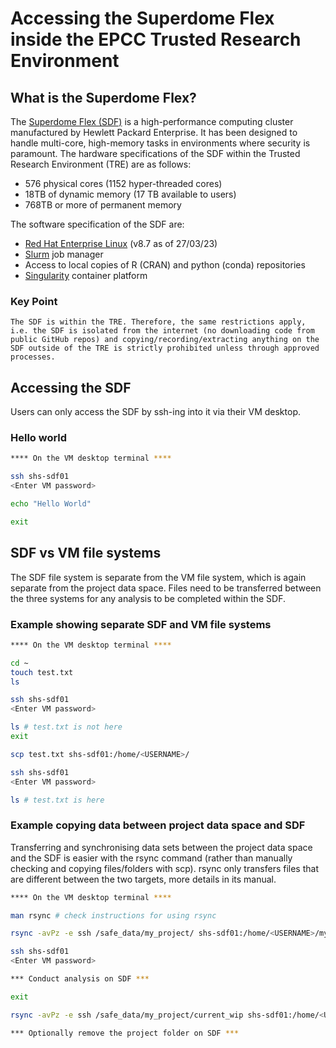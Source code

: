 # Accessing the Superdome Flex inside the EPCC Trusted Research Environment

## What is the Superdome Flex?

The [Superdome Flex (SDF)](https://www.hpe.com/psnow/doc/a00026242enw) is a high-performance computing cluster manufactured by Hewlett Packard Enterprise. It has been designed to handle multi-core, high-memory tasks in environments where security is paramount. The hardware specifications of the SDF within the Trusted Research Environment (TRE) are as follows:

- 576 physical cores (1152 hyper-threaded cores)
- 18TB of dynamic memory (17 TB available to users)
- 768TB or more of permanent memory

The software specification of the SDF are:

- [Red Hat Enterprise Linux](https://access.redhat.com/documentation/en-us/red_hat_enterprise_linux/8/html/8.7_release_notes/index) (v8.7 as of 27/03/23)
- [Slurm](https://slurm.schedmd.com/quickstart.html) job manager
- Access to local copies of R (CRAN) and python (conda) repositories
- [Singularity](https://docs.sylabs.io/guides/3.5/user-guide/introduction.html) container platform

### Key Point

`The SDF is within the TRE. Therefore, the same restrictions apply, i.e. the SDF is isolated from the internet (no downloading code from public GitHub repos) and copying/recording/extracting anything on the SDF outside of the TRE is strictly prohibited unless through approved processes.`

## Accessing the SDF

Users can only access the SDF by ssh-ing into it via their VM desktop.

### Hello world

```bash
**** On the VM desktop terminal ****

ssh shs-sdf01
<Enter VM password>

echo "Hello World"

exit
```

## SDF vs VM file systems

The SDF file system is separate from the VM file system, which is again separate from the project data space. Files need to be transferred between the three systems for any analysis to be completed within the SDF.

### Example showing separate SDF and VM file systems

```bash
**** On the VM desktop terminal ****

cd ~
touch test.txt
ls

ssh shs-sdf01
<Enter VM password>

ls # test.txt is not here
exit

scp test.txt shs-sdf01:/home/<USERNAME>/

ssh shs-sdf01
<Enter VM password>

ls # test.txt is here
```

### Example copying data between project data space and SDF

Transferring and synchronising data sets between the project data space and the SDF is easier with the rsync command (rather than manually checking and copying files/folders with scp). rsync only transfers files that are different between the two targets, more details in its manual.

```bash
**** On the VM desktop terminal ****

man rsync # check instructions for using rsync

rsync -avPz -e ssh /safe_data/my_project/ shs-sdf01:/home/<USERNAME>/my_project/ # sync project folder and SDF home folder

ssh shs-sdf01
<Enter VM password>

*** Conduct analysis on SDF ***

exit

rsync -avPz -e ssh /safe_data/my_project/current_wip shs-sdf01:/home/<USERNAME>/my_project/ # sync project file and ssh home page # re-syncronise project folder and SDF home folder

*** Optionally remove the project folder on SDF ***
```
